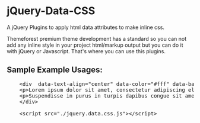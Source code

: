 jQuery-Data-CSS
===============

A jQuery Plugins to apply html data attributes to make inline css.

Themeforest premium theme development has a standard so you can not add any inline style in your project html/markup output but you can do it with jQuery or Javascript. That's where you can use this plugins.

## Sample Example Usages:
<pre>
	&lt;div  data-text-align="center" data-color="#fff" data-background-color="#f00" data-border="1px solid #DEDEDE" data-padding="20px" data-border-radius="500%" data-overflow="hidden" data-position="relative" data-width="500px" data-height="500px" data-display="table-cell" data-vertical-align="middle" data-margin="50px auto"&gt;
	&lt;p&gt;Lorem ipsum dolor sit amet, consectetur adipiscing elit. Sed eget vehicula turpis. Donec ac arcu quis nunc tristique faucibus. Nulla facilisi. Donec quis sagittis dolor. Nam interdum, nisl id luctus finibus, arcu magna tincidunt est, mollis porttitor eros nisl at magna. Praesent tempor eleifend cursus. Vivamus gravida lectus eu sapien ornare gravida. Maecenas pharetra sed magna sed scelerisque. Vivamus tortor lectus, commodo eget metus at, cursus bibendum tortor. Cum sociis natoque penatibus et magnis dis parturient montes, nascetur ridiculus mus. Vivamus in lectus et mi feugiat rhoncus sed non ex. Vestibulum eget sem fermentum, tempor leo sit amet, fringilla sapien. Aliquam in consequat eros, sed lobortis lacus.&lt;/p&gt;
	&lt;p&gt;Suspendisse in purus in turpis dapibus congue sit amet sed elit. Aliquam finibus elementum vehicula. Quisque sit amet diam ut augue sodales tristique. Vestibulum aliquet, mauris eget consequat faucibus, nunc diam ultricies dui, eu venenatis sem risus non nunc. Maecenas id sem consequat velit dapibus tempor eget eget mi. Suspendisse non odio porttitor, mollis justo a, molestie turpis. Duis sagittis sem quis mi ultrices, sed blandit nisi eleifend.&lt;/p&gt;
	&lt;/div&gt;

	&lt;script src="./jquery.data.css.js"&gt;&lt;/script&gt;
</pre>